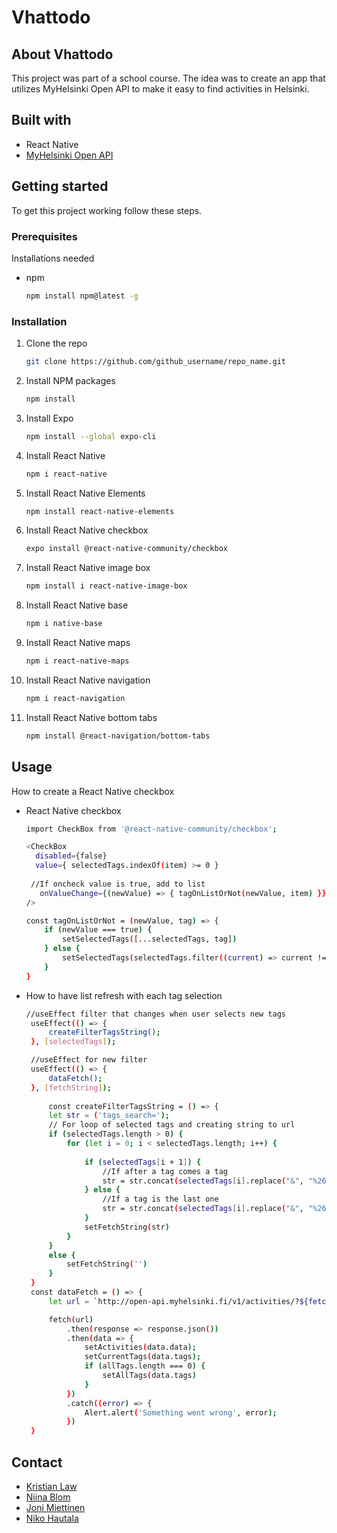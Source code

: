 # Vhattodo

## About Vhattodo
This project was part of a school course. The idea was to create an app that utilizes MyHelsinki Open API to make it easy to find activities in Helsinki.
## Built with
* []() React Native
* []() [MyHelsinki Open API](http://open-api.myhelsinki.fi/)

## Getting started
To get this project working follow these steps.
### Prerequisites
Installations needed
* npm
  ```sh
  npm install npm@latest -g
  ```
### Installation
1. Clone the repo
   ```sh
   git clone https://github.com/github_username/repo_name.git
   ```
2. Install NPM packages
   ```sh
   npm install
   ```
3. Install Expo
    ```sh
    npm install --global expo-cli
    ```
4. Install React Native
    ```sh
    npm i react-native
    ```
5. Install React Native Elements
    ```sh
    npm install react-native-elements
    ```
6. Install React Native checkbox
    ```sh
    expo install @react-native-community/checkbox
    ```
7. Install React Native image box
    ```sh
    npm install i react-native-image-box
    ```
8. Install React Native base
    ```sh
    npm i native-base
    ```
9. Install React Native maps
    ```sh
    npm i react-native-maps
    ```
10. Install React Native navigation
    ```sh
    npm i react-navigation
    ```
11. Install React Native bottom tabs
    ```sh
    npm install @react-navigation/bottom-tabs
    ```
## Usage
How to create a React Native checkbox
* React Native checkbox
    ```sh
  import CheckBox from '@react-native-community/checkbox';
  
  <CheckBox
      disabled={false}
      value={ selectedTags.indexOf(item) >= 0 }
      
     //If oncheck value is true, add to list
       onValueChange={(newValue) => { tagOnListOrNot(newValue, item) }}
    />
 
    const tagOnListOrNot = (newValue, tag) => {
        if (newValue === true) {
            setSelectedTags([...selectedTags, tag])
        } else {
            setSelectedTags(selectedTags.filter((current) => current !== tag))
        }
    }
    ```
    
 * How to have list refresh with each tag selection
  
   ```sh
   //useEffect filter that changes when user selects new tags
    useEffect(() => {
        createFilterTagsString();
    }, [selectedTags]);

    //useEffect for new filter
    useEffect(() => {
        dataFetch();
    }, [fetchString]);
    
        const createFilterTagsString = () => {
        let str = ('tags_search=');
        // For loop of selected tags and creating string to url
        if (selectedTags.length > 0) {
            for (let i = 0; i < selectedTags.length; i++) {
                
                if (selectedTags[i + 1]) {
                    //If after a tag comes a tag
                    str = str.concat(selectedTags[i].replace("&", "%26").replace(/\s+/g, "%20") + "%2C")
                } else {
                    //If a tag is the last one 
                    str = str.concat(selectedTags[i].replace("&", "%26").replace(/\s+/g, "%20") + '&')
                }
                setFetchString(str)
            }
        }
        else {
            setFetchString('')
        }
    }
    const dataFetch = () => {
        let url = `http://open-api.myhelsinki.fi/v1/activities/?${fetchString}language_filter=fi&limit=20`

        fetch(url)
            .then(response => response.json())
            .then(data => {
                setActivities(data.data);
                setCurrentTags(data.tags);
                if (allTags.length === 0) {
                    setAllTags(data.tags)
                }
            })
            .catch((error) => {
                Alert.alert('Something went wrong', error);
            })
    }
   ```

## Contact
* []() [Kristian Law](https://github.com/kristianlaw)
* []() [Niina Blom](https://github.com/niinab)
* []() [Joni Miettinen](https://github.com/Jonnemanni)
* []() [Niko Hautala](https://github.com/Epoggi)

